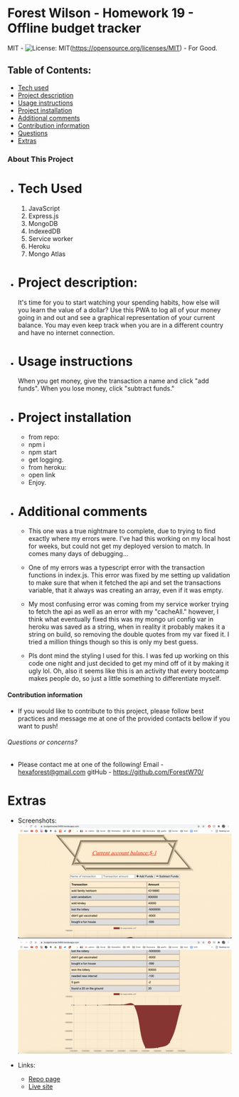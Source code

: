 # Forest Wilson - Homework 19 - Offline budget tracker
MIT - ![License: MIT](https://img.shields.io/badge/License-MIT-yellow.svg)(https://opensource.org/licenses/MIT) - For Good.



## Table of Contents:
- [Tech used](#tech-used)
- [Project description](#project-description)
- [Usage instructions](#usage-instructions)
- [Project installation](#project-installation)
- [Additional comments](#additional-comments)
- [Contribution information](#contribution-information)
- [Questions](#questions-or-concerns)
- [Extras](#extras)


### About This Project
* # Tech Used
  1. JavaScript
  2. Express.js
  3. MongoDB
  4. IndexedDB
  5. Service worker
  6. Heroku
  7. Mongo Atlas

* # Project description:
  It's time for you to start watching your spending habits, how else will you learn the value of a dollar? Use this PWA to log all of your money going in and out and see a graphical representation of your current balance. You may even keep track when you are in a different country and have no internet connection.

* # Usage instructions
  When you get money, give the transaction a name and click "add funds". When you lose money, click "subtract funds."


* # Project installation
  * from repo:
   - npm i
   - npm start
   - get logging.

  * from heroku:
   - open link
   - Enjoy.
  
 
* # Additional comments
  - This one was a true nightmare to complete, due to trying to find exactly where my errors were. I've had this working on my local host for weeks, but could not get my deployed version to match. In comes many days of debugging...

  - One of my errors was a typescript error with the transaction functions in index.js. This error was fixed by me setting up validation to make sure that when it fetched the api and set the transactions variable, that it always was creating an array, even if it was empty.

  - My most confusing error was coming from my service worker trying to fetch the api as well as an error with my "cacheAll." however, I think what eventually fixed this was my mongo uri config var in heroku was saved as a string, when in reality it probably makes it a string on build, so removing the double quotes from my var fixed it. I tried a million things though so this is only my best guess.

  - Pls dont mind the styling I used for this. I was fed up working on this code one night and just decided to get my mind off of it by making it ugly lol. Oh, also it seems like this is an activity that every bootcamp makes people do, so just a little something to differentiate myself.


#### Contribution information 
- If you would like to contribute to this project, please follow best practices and message me at one of the provided contacts bellow if you want to push!


###### Questions or concerns? 
* Please contact me at one of the following!
  Email - hexaforest@gmail.com
  gitHub - https://github.com/ForestW70/


# Extras
* Screenshots:
  ![App top](./assets/images/app-top.png)
  ![App bottom](./assets/images/app-bottom.png)

* Links:
  - [Repo page](https://github.com/ForestW70/Week-19-Offline-Budget-Tracker)
  - [Live site](https://budgettracker3456.herokuapp.com/)
